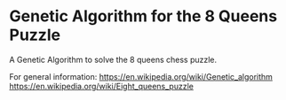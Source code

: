 # Genetic Algorithm for the 8 Queens Puzzle

A Genetic Algorithm to solve the 8 queens chess puzzle.

For general information:
https://en.wikipedia.org/wiki/Genetic_algorithm
https://en.wikipedia.org/wiki/Eight_queens_puzzle

